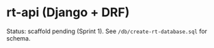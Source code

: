 
# rt-api (Django + DRF)
Status: scaffold pending (Sprint 1). See `/db/create-rt-database.sql` for schema.
